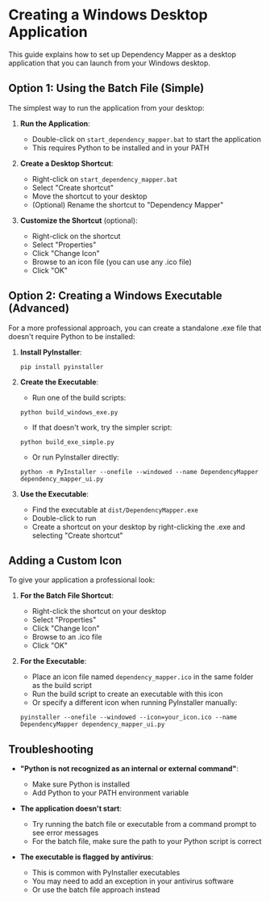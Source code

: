 # Creating a Windows Desktop Application

This guide explains how to set up Dependency Mapper as a desktop application that you can launch from your Windows desktop.

## Option 1: Using the Batch File (Simple)

The simplest way to run the application from your desktop:

1. **Run the Application**:
   - Double-click on `start_dependency_mapper.bat` to start the application
   - This requires Python to be installed and in your PATH

2. **Create a Desktop Shortcut**:
   - Right-click on `start_dependency_mapper.bat`
   - Select "Create shortcut"
   - Move the shortcut to your desktop
   - (Optional) Rename the shortcut to "Dependency Mapper"

3. **Customize the Shortcut** (optional):
   - Right-click on the shortcut
   - Select "Properties"
   - Click "Change Icon"
   - Browse to an icon file (you can use any .ico file)
   - Click "OK"

## Option 2: Creating a Windows Executable (Advanced)

For a more professional approach, you can create a standalone .exe file that doesn't require Python to be installed:

1. **Install PyInstaller**:
   ```
   pip install pyinstaller
   ```

2. **Create the Executable**:
   - Run one of the build scripts:
   ```
   python build_windows_exe.py
   ```

   - If that doesn't work, try the simpler script:
   ```
   python build_exe_simple.py
   ```

   - Or run PyInstaller directly:
   ```
   python -m PyInstaller --onefile --windowed --name DependencyMapper dependency_mapper_ui.py
   ```

3. **Use the Executable**:
   - Find the executable at `dist/DependencyMapper.exe`
   - Double-click to run
   - Create a shortcut on your desktop by right-clicking the .exe and selecting "Create shortcut"

## Adding a Custom Icon

To give your application a professional look:

1. **For the Batch File Shortcut**:
   - Right-click the shortcut on your desktop
   - Select "Properties"
   - Click "Change Icon"
   - Browse to an .ico file
   - Click "OK"

2. **For the Executable**:
   - Place an icon file named `dependency_mapper.ico` in the same folder as the build script
   - Run the build script to create an executable with this icon
   - Or specify a different icon when running PyInstaller manually:
   ```
   pyinstaller --onefile --windowed --icon=your_icon.ico --name DependencyMapper dependency_mapper_ui.py
   ```

## Troubleshooting

- **"Python is not recognized as an internal or external command"**:
  - Make sure Python is installed
  - Add Python to your PATH environment variable

- **The application doesn't start**:
  - Try running the batch file or executable from a command prompt to see error messages
  - For the batch file, make sure the path to your Python script is correct

- **The executable is flagged by antivirus**:
  - This is common with PyInstaller executables
  - You may need to add an exception in your antivirus software
  - Or use the batch file approach instead